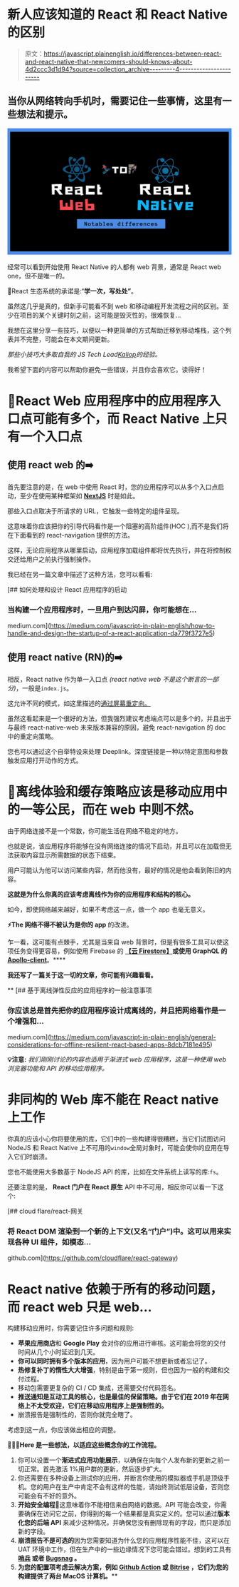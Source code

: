 # 新人应该知道的 React 和 React Native 的区别

> 原文：<https://javascript.plainenglish.io/differences-between-react-and-react-native-that-newcomers-should-knows-about-4d2ccc3d1d94?source=collection_archive---------4----------------------->

## 当你从网络转向手机时，需要记住一些事情，这里有一些想法和提示。

![](img/ac10f14e15f30e1909e2d4ea7c9b6e88.png)

经常可以看到开始使用 React Native 的人都有 web 背景，通常是 React web one，但不是唯一的。

🚀React 生态系统的承诺是:“**学一次，写处处”**。

虽然这几乎是真的，但新手可能看不到 web 和移动编程开发流程之间的区别。至少在项目的某个关键时刻之前，这可能是毁灭性的，很难恢复…

我想在这里分享一些技巧，以便以一种更简单的方式帮助迁移到移动堆栈，这个列表并不完整，可能会在本文期间更新。

*那些小技巧大多取自我的 JS Tech Lead*[*Kaliop*](https://medium.com/u/bc4d66204c48?source=post_page-----4d2ccc3d1d94--------------------------------)*的经验。*

我希望下面的内容可以帮助你避免一些错误，并且你会喜欢它。读得好！

# 🎫React Web 应用程序中的应用程序入口点可能有多个，而 React Native 上只有一个入口点

## 使用 react web 的➡️

首先要注意的是，在 web 中使用 React 时，您的应用程序可以从多个入口点启动，至少在使用某种框架如 [**NextJS**](https://nextjs.org/) 时是如此。

那些入口点取决于所请求的 URL，它触发一些特定的组件呈现。

这意味着你应该把你的引导代码看作是一个阻塞的高阶组件(HOC ),而不是我们将在下面看到的 react-navigation 提供的方法。

这样，无论应用程序从哪里启动，应用程序加载组件都将优先执行，并在将控制权交还给用户之前执行强制操作。

我已经在另一篇文章中描述了这种方法，您可以看看:

[](https://medium.com/javascript-in-plain-english/how-to-handle-and-design-the-startup-of-a-react-application-da779f3727e5) [## 如何处理和设计 React 应用程序的启动

### 当构建一个应用程序时，一旦用户到达闪屏，你可能想在…

medium.com](https://medium.com/javascript-in-plain-english/how-to-handle-and-design-the-startup-of-a-react-application-da779f3727e5) 

## 使用 react native (RN)的➡️

相反，React native 作为单一入口点 *(react native web 不是这个断言的一部分)*，一般是`index.js`。

这允许不同的模式，如这里描述的[通过屏幕重定向。](https://reactnavigation.org/docs/en/auth-flow.html)

虽然这看起来是一个很好的方法，但我强烈建议考虑端点可以是多个的，并且出于与最终 react-native-web 未来版本兼容的原因，避免 react-navigation 的 doc 中的重定向策略。

您也可以通过这个自举特设来处理 Deeplink。深度链接是一种以特定意图和参数触发应用打开动作的方式。

# 📵离线体验和缓存策略应该是移动应用中的一等公民，而在 web 中则不然。

由于网络连接不是一个常数，你可能生活在网络不稳定的地方。

也就是说，该应用程序将能够在没有网络连接的情况下启动，并且可以在加载但无法获取内容显示所需数据的状态下结束。

用户可能认为他可以访问某些内容，然而他没有，最好的情况是他会看到陈旧的内容。

**这就是为什么你真的应该考虑离线作为你的应用程序和结构的核心。**

如今，即使网络越来越好，如果不考虑这一点，做一个 app 也毫无意义。

**⚡️The 网络不得不被认为是你的 app** 的改进。

乍一看，这可能有点棘手，尤其是当来自 web 背景时，但是有很多工具可以使这项任务变得更容易，例如使用 Firebase 的 [**【云 Firestore】**](https://firebase.google.com/docs/firestore)**或使用 GraphQL 的[**Apollo-client**](https://www.apollographql.com/docs/react/)**。****

**我还写了一篇关于这一切的文章，你可能有兴趣看看。**

**[](https://medium.com/javascript-in-plain-english/general-considerations-for-offline-resilient-react-based-apps-8dcb7181e495) [## 基于离线弹性反应的应用程序的一般注意事项

### 你应该总是首先把你的应用程序设计成离线的，并且把网络看作是一个增强和…

medium.com](https://medium.com/javascript-in-plain-english/general-considerations-for-offline-resilient-react-based-apps-8dcb7181e495) 

**💡注意:** *我们刚刚讨论的内容也适用于渐进式 web 应用程序，这是一种使用 web 浏览器功能和 API 的移动应用程序。*

# 非同构的 Web 库不能在 React native 上工作

你真的应该小心你将要使用的库，它们中的一些构建得很糟糕，当它们试图访问 NodeJS 和 React Native 上不可用的`window`全局对象时，可能会使你的应用在导入它们时崩溃。

您也不能使用大多数基于 NodeJS API 的库，比如在文件系统上读写的库:`fs`。

还要注意的是， **React 门户在 React 原生** API 中不可用，相反你可以看一下这个:

[](https://github.com/cloudflare/react-gateway) [## cloud flare/react-网关

### 将 React DOM 渲染到一个新的上下文(又名“门户”)中。这可以用来实现各种 UI 组件，如模态…

github.com](https://github.com/cloudflare/react-gateway) 

# React native 依赖于所有的移动问题，而 react web 只是 web…

构建移动应用时，你需要记住许多问题和规则:

*   **苹果应用商店**和 **Google Play** 会对你的应用进行审核。这可能会将您的交付时间从几个小时延迟到几天。
*   **你可以同时拥有多个版本的应用**，因为用户可能不想更新或者忘记了。
*   **热修复补丁的惰性大大增强**，特别是由于第一规则，但也因为一般的构建和交付过程。
*   移动包需要更复杂的 CI / CD 集成，还需要交付代码签名。
*   **推送通知是互动工具的核心，也是最佳的保留策略。由于它们在 2019 年在网络上不太受欢迎，它们在移动应用程序上是强制性的。**
*   崩溃报告是强制性的，否则你就完全瞎了。

考虑到这一点，你应该做出相应的调整。

**💁🏻‍♂️Here 是一些想法，以适应这些概念你的工作流程。**

1.  你可以设置一个**渐进式应用功能展示**，以确保在向每个人发布新的更新之前一切正常。首先激活 1%用户群的更新，然后逐步扩大。
2.  你还需要在多种设备上测试你的应用，并断言你使用的模拟器或手机是顶级手机。您的用户在生产中肯定不会有这样的性能，请始终测试低层设备，否则您可能会有不好的意外。
3.  **开始安全编程**🔐这意味着你不能相信来自网络的数据。API 可能会改变，你需要确保在访问它之前，你得到的每一个结果都是真实定义的。您可以通过**版本化您的后端 API** 来减少这种情况，并确保您没有删除现有的字段，而只是添加新的字段。
4.  **崩溃报告不是可选的**因为您需要知道为什么您的应用程序性能不佳，这可以在 UAT 环境中工作，但在生产中的一些边缘情况下您可能会错过。想到的工具有[](https://firebase.google.com/docs/crashlytics)**[**哨兵**](https://sentry.io/) 或者 [**Bugsnag**](https://www.bugsnag.com/) 。**
5.  **为您的配置项考虑云解决方案，例如 [**Github Action**](https://github.com/features/actions) 或 [**Bitrise**](https://www.bitrise.io/) ，它们为您的构建提供了两台 MacOS 计算机。****